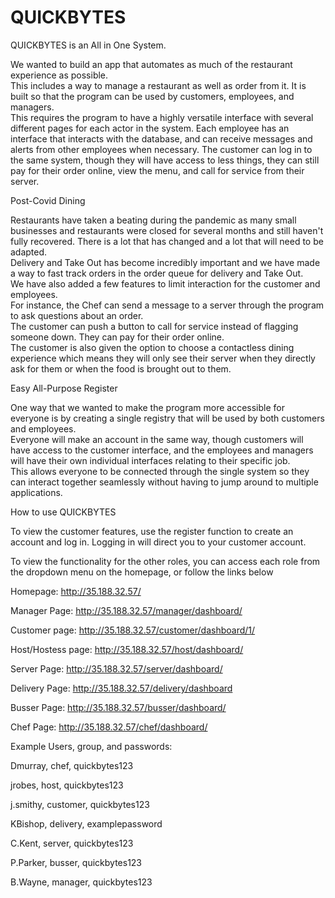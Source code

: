# QUICKBYTES

QUICKBYTES is an All in One System. 

We wanted to build an app that automates as much of the restaurant experience as possible.  
This includes a way to manage a restaurant as well as order from it. 
It is built so that the program can be used by customers, employees, and managers.  
This requires the program to have a highly versatile interface with several different pages for each actor in the system. 
Each employee has an interface that interacts with the database, and can receive messages and alerts from other employees when necessary. 
The customer can log in to the same system, though they will have access to less things, they can still pay for their order online, view the menu, and call for service from their server.


Post-Covid Dining 

Restaurants have taken a beating during the pandemic as many small businesses and restaurants were closed for several months and still haven't fully recovered.
There is a lot that has changed and a lot that will need to be adapted.  
Delivery and Take Out has become incredibly important and we have made a way to fast track orders in the order queue for delivery and Take Out.  
We have also added a few features to limit interaction for the customer and employees.  
For instance, the Chef can send a message to a server through the program to ask questions about an order.  
The customer can push a button to call for service instead of flagging someone down. 
They can pay for their order online.  
The customer is also given the option to choose a contactless dining experience which means they will only see their server when they directly ask for them or when the food is brought out to them.

Easy All-Purpose Register 

One way that we wanted to make the program more accessible for everyone is by creating a single registry that will be used by both customers and employees.  
Everyone will make an account in the same way, though customers will have access to the customer interface, and the employees and managers will have their own individual interfaces relating to their specific job.  
This allows everyone to be connected through the single system so they can interact together seamlessly without having to jump around to multiple applications.


How to use QUICKBYTES 

To view the customer features, use the register function to create an account and log in. Logging in will direct you to your customer account.

To view the functionality for the other roles, you can access each role from the dropdown menu on the homepage, or follow the links below

Homepage: http://35.188.32.57/

Manager Page: http://35.188.32.57/manager/dashboard/

Customer page: http://35.188.32.57/customer/dashboard/1/

Host/Hostess page: http://35.188.32.57/host/dashboard/

Server Page: http://35.188.32.57/server/dashboard/

Delivery Page: http://35.188.32.57/delivery/dashboard

Busser Page: http://35.188.32.57/busser/dashboard/

Chef Page: http://35.188.32.57/chef/dashboard/

Example Users, group, and passwords:

Dmurray, chef, quickbytes123

jrobes, host, quickbytes123

j.smithy, customer, quickbytes123

KBishop, delivery, examplepassword

C.Kent, server, quickbytes123

P.Parker, busser, quickbytes123

B.Wayne, manager, quickbytes123
